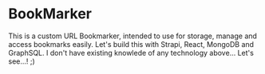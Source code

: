 # BookMarker

This is a custom URL Bookmarker, intended to use for storage, manage and access bookmarks easily.
Let's build this with Strapi, React, MongoDB and GraphSQL.
I don't have existing knowlede of any technology above...
Let's see...! ;)